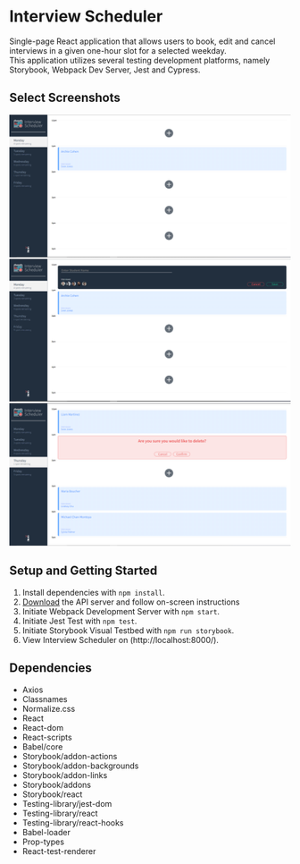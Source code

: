 # Interview Scheduler

Single-page React application that allows users to book, edit and cancel interviews in a given one-hour slot for a selected weekday. <br>
This application utilizes several testing development platforms, namely Storybook, Webpack Dev Server, Jest and Cypress.

## Select Screenshots

![screenshot](https://github.com/6hrslater/scheduler-remake/blob/master/docs/MainPage.PNG)
![screenshot](https://github.com/6hrslater/scheduler-remake/blob/master/docs/CreateAppt.PNG)
![screenshot](https://github.com/6hrslater/scheduler-remake/blob/master/docs/DeleteAppt.PNG)

## Setup and Getting Started

1. Install dependencies with `npm install`.
2. [Download](https://github.com/6hrslater/scheduler-api) the API server and follow on-screen instructions
3. Initiate Webpack Development Server with `npm start`.
4. Initiate Jest Test with `npm test`.
5. Initiate Storybook Visual Testbed with `npm run storybook`.
6. View Interview Scheduler on (http://localhost:8000/).

## Dependencies

- Axios
- Classnames
- Normalize.css
- React
- React-dom
- React-scripts
- Babel/core
- Storybook/addon-actions
- Storybook/addon-backgrounds
- Storybook/addon-links
- Storybook/addons
- Storybook/react
- Testing-library/jest-dom
- Testing-library/react
- Testing-library/react-hooks
- Babel-loader
- Prop-types
- React-test-renderer
